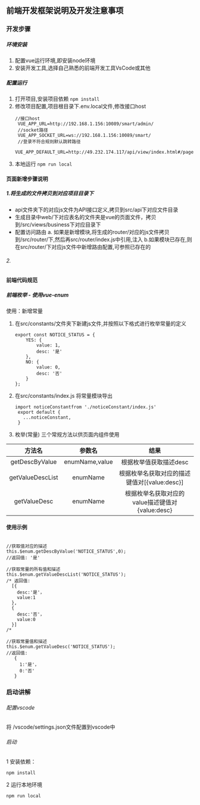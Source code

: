 ## 前端开发框架说明及开发注意事项

### 开发步骤

##### 环境安装
1. 配置vue运行环境,即安装node环境
2. 安装开发工具,选择自己熟悉的前端开发工具VsCode或其他

##### 配置运行
1. 打开项目,安装项目依赖
  `npm install`
2. 修改项目配置,项目根目录下.env.local文件,修改接口host
   ```
   //接口host
    VUE_APP_URL=http://192.168.1.156:10089/smart/admin/
    //socket路径
    VUE_APP_SOCKET_URL=ws://192.168.1.156:10089/smart/
    //登录不符合规则默认跳转路径
    VUE_APP_DEFAULT_URL=http://49.232.174.117/api/view/index.html#/pages/news/artices/list
    ```
3. 本地运行
  `npm run local`

#### 页面新增步骤说明
##### 1.将生成的文件拷贝到对应项目目录下

- api文件夹下的对应js文件为API接口定义,拷贝到src/api下对应文件目录
- 生成目录中web/下对应表名的文件夹是vue的页面文件，拷贝到/src/views/business下对应目录下
- 配置访问路由
    a. 如果是新增模块,将生成的router/对应的js文件拷贝到/src/router/下,然后再src/router/index.js中引用,注入
    b.如果模块已存在,则在src/router/下对应js文件中新增路由配置,可参照已存在的
###### 2. 

#### 前端代码规范

##### 前端枚举 - 使用vue-enum

使用：新增常量

1. 在src/constants/文件夹下新建js文件,并按照以下格式进行枚举常量的定义
    ```
    export const NOTICE_STATUS = {
        YES: {
            value: 1,
            desc: '是'
        },
        NO: {
            value: 0,
            desc: '否'
        }
    };
    ```

2. 在src/constants/index.js 将常量模块导出
   ```
   import noticeConstantfrom './noticeConstant/index.js'
    export default {
      ...noticeConstant,
    }
    ```
3. 枚举(常量) 三个常规方法以供页面内组件使用

方法名|参数名|结果
:-:|:-:|:-:
getDescByValue|	enumName,value|根据枚举值获取描述desc
getValueDescList|enumName|根据枚举名获取对应的描述键值对[{value:desc}]
getValueDesc|enumName|根据枚举名获取对应的value描述键值对{value:desc}

#### 使用示例

```

//获取值对应的描述
this.$enum.getDescByValue('NOTICE_STATUS',0);
//返回值: '是'

//获取常量的所有值和描述
this.$enum.getValueDescList('NOTICE_STATUS');
/* 返回值:
  [{
    desc:'是'，
    value:1
  },
  {
    desc:'否'，
    value:0
  }]
/*

//获取常量值和描述
this.$enum.getValueDesc('NOTICE_STATUS');
//返回值:
   {
     1:'是'，
     0:'否'
   }
```


### 启动讲解

###### 配置vscode

将 /vscode/settings.json文件配置到vscode中

###### 启动
1 安装依赖：

`npm install`

2 运行本地环境

`npm run local`